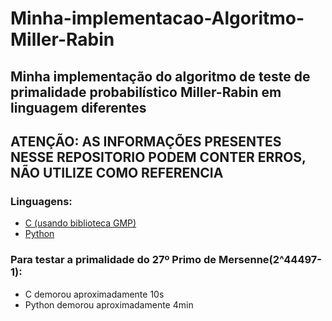 # Minha-implementacao-Algoritmo-Miller-Rabin
## Minha implementação do algoritmo de teste de primalidade probabilístico Miller-Rabin em linguagem diferentes
## ATENÇÃO: AS INFORMAÇÕES PRESENTES NESSE REPOSITORIO PODEM CONTER ERROS, NÃO UTILIZE COMO REFERENCIA
### Linguagens:
- [C (usando biblioteca GMP)](https://github.com/RafaelHipolit/Minha-implementacao-Algoritmo-Miller-Rabin/blob/main/src/c/MillerRabinC.c)
- [Python](https://github.com/RafaelHipolit/Minha-implementacao-Algoritmo-Miller-Rabin/blob/main/src/python/MillerRabinPy.py)

### Para testar a primalidade do 27º Primo de Mersenne(2^44497-1):
- C demorou aproximadamente 10s
- Python demorou aproximadamente 4min
